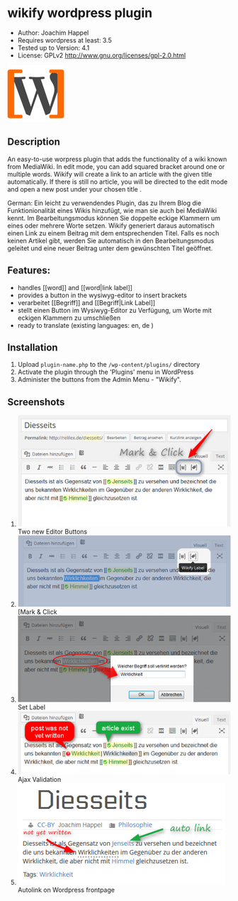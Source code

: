 wikify wordpress plugin
=====================

 - Author: Joachim Happel 
 - Requires wordpress  at least: 3.5
 - Tested up to Version: 4.1
 - License: GPLv2  http://www.gnu.org/licenses/gpl-2.0.html

![logo](https://raw.githubusercontent.com/johappel/wikify/master/assets/wikify.png)

Description
---------------------
An easy-to-use worpress plugin that adds the functionality of a wiki known from MediaWiki. In edit mode, you can add squared bracket around one or multiple words.
Wikify will create a link to an article with the given title automatically. If there is still no article, you will be directed to the edit mode and open a new post under your chosen title .

German: Ein leicht zu verwendendes Plugin, das zu Ihrem Blog die Funktionionalität eines Wikis hinzufügt, wie man sie auch bei MediaWiki kennt.  Im Bearbeitungsmodus können Sie doppelte eckige Klammern um eines oder mehrere Worte setzen.
Wikify generiert daraus automatisch einen Link zu einem Beitrag mit dem entsprechenden Titel. Falls es noch keinen Artikel gibt, werden Sie automatisch in den Bearbeitungsmodus geleitet und eine neuer Beitrag unter dem gewünschten Titel geöffnet.

Features:
---------------------
* handles [[word]] and [[word|link label]] 
* provides a button in the wysiwyg-editor to insert brackets
* verarbeitet [[Begriff]] and [[Begriff|Link Label]] 
* stellt einen Button im Wysiwyg-Editor zu Verfügung, um Worte mit eckigen Klammern zu umschließen
* ready to translate (existing languages: en, de )

Installation
---------------------

1. Upload `plugin-name.php` to the `/wp-content/plugins/` directory
2. Activate the plugin through the 'Plugins' menu in WordPress
3. Administer the buttons from the Admin Menu - "Wikify".


Screenshots
---------------------

1. [![Two Editor Buttons](https://raw.githubusercontent.com/johappel/wikify/master/screenshot_1.png)](http://tantaman.com/Strut) Two new Editor Buttons
2. [![Mark & Click](https://raw.githubusercontent.com/johappel/wikify/master/screenshot_2.png)](http://tantaman.com/Strut) [Mark & Click
3. [![Optional: Set Label](https://raw.githubusercontent.com/johappel/wikify/master/screenshot_3.png)](http://tantaman.com/Strut) Set Label
4. [![Realtime Validation](https://raw.githubusercontent.com/johappel/wikify/master/screenshot_4.png)](http://tantaman.com/Strut) Ajax Validation
5. [![Autolink on Frontend](https://raw.githubusercontent.com/johappel/wikify/master/screenshot_5.png)](http://tantaman.com/Strut) Autolink on Wordpress frontpage

